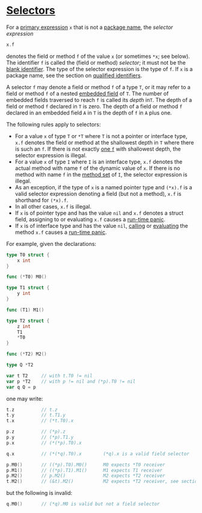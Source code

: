 # [Selectors](#selectors)

For a [primary expression](/Expressions/primary_expressions.html) `x` that is not a [package name](/Packages/package_clause.html), the *selector expression*

```go
x.f
```

denotes the field or method `f` of the value `x` (or sometimes `*x`; see below). The identifier `f` is called the (field or method) *selector*; it must not be the [blank identifier](/Declarations%20and%20scope/blank_identifier.html). The type of the selector expression is the type of `f`. If `x` is a package name, see the section on [qualified identifiers](/Expressions/qualified_identifiers.html).

A selector `f` may denote a field or method `f` of a type `T`, or it may refer to a field or method `f` of a nested [embedded field](/Types/struct_types.html) of `T`. The number of embedded fields traversed to reach `f` is called its *depth* in`T`. The depth of a field or method `f` declared in `T` is zero. The depth of a field or method `f` declared in an embedded field `A` in `T` is the depth of `f` in `A` plus one.

The following rules apply to selectors:

  * For a value `x` of type `T` or `*T` where `T` is not a pointer or interface type, `x.f` denotes the field or method at the shallowest depth in `T` where there is such an `f`. If there is not exactly [one `f`](/Declarations%20and%20scope/uniqueness_of_identifiers.html) with shallowest depth, the selector expression is illegal.
  * For a value `x` of type `I` where `I` is an interface type, `x.f` denotes the actual method with name `f` of the dynamic value of `x`. If there is no method with name `f` in the [method set](/Types/method_sets.html) of `I`, the selector expression is illegal.
  * As an exception, if the type of `x` is a named pointer type and `(*x).f` is a valid selector expression denoting a field (but not a method), `x.f` is shorthand for `(*x).f`.
  * In all other cases, `x.f` is illegal.
  * If `x` is of pointer type and has the value `nil` and `x.f` denotes a struct field, assigning to or evaluating `x.f` causes a [run-time panic](/Run-time%20panics/).
  * If `x` is of interface type and has the value `nil`, [calling](/Expressions/calls.html) or [evaluating](/Expressions/method_values.html) the method `x.f` causes a [run-time panic](/Run-time%20panics/).

For example, given the declarations:

```go
type T0 struct {
    x int
}

func (*T0) M0()

type T1 struct {
    y int
}

func (T1) M1()

type T2 struct {
    z int
    T1
    *T0
}

func (*T2) M2()

type Q *T2

var t T2     // with t.T0 != nil
var p *T2    // with p != nil and (*p).T0 != nil
var q Q = p
```

one may write:

```go
t.z          // t.z
t.y          // t.T1.y
t.x          // (*t.T0).x

p.z          // (*p).z
p.y          // (*p).T1.y
p.x          // (*(*p).T0).x

q.x          // (*(*q).T0).x        (*q).x is a valid field selector

p.M0()       // ((*p).T0).M0()      M0 expects *T0 receiver
p.M1()       // ((*p).T1).M1()      M1 expects T1 receiver
p.M2()       // p.M2()              M2 expects *T2 receiver
t.M2()       // (&t).M2()           M2 expects *T2 receiver, see section on Calls
```

but the following is invalid:

```go
q.M0()       // (*q).M0 is valid but not a field selector
```
